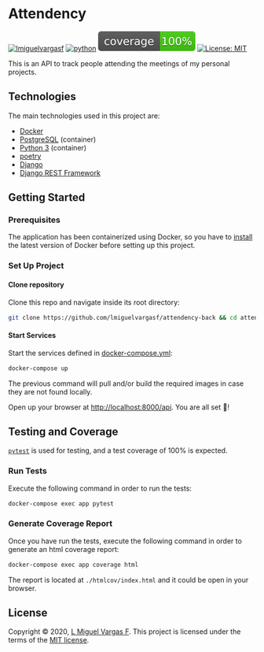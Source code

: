 # Attendency

[![lmiguelvargasf](https://circleci.com/gh/lmiguelvargasf/attendency-back.svg?style=svg)](https://app.circleci.com/pipelines/github/lmiguelvargasf/attendency-back)
[![python](https://upload.wikimedia.org/wikipedia/commons/a/a5/Blue_Python_3.8_Shield_Badge.svg)](https://www.python.org/)
[![coverage](./coverage.svg)](./coverage.svg)
[![License: MIT](https://img.shields.io/badge/License-MIT-yellow.svg)](https://opensource.org/licenses/MIT)

This is an API to track people attending the meetings of my personal projects.

## Technologies

The main technologies used in this project are:

* [Docker][]
* [PostgreSQL][] (container)
* [Python 3][python] (container)
* [poetry][]
* [Django][]
* [Django REST Framework][DRF]

## Getting Started

### Prerequisites

The application has been containerized using Docker, so you have to [install][install-docker] the latest version of Docker before setting up this project.

### Set Up Project

#### Clone repository

Clone this repo and navigate inside its root directory:

```bash
git clone https://github.com/lmiguelvargasf/attendency-back && cd attendency-back
```

#### Start Services

Start the services defined in [docker-compose.yml][]:

```bash
docker-compose up
```

The previous command will pull and/or build the required images in case they are not found locally.

Open up your browser at [http://localhost:8000/api][api]. You are all set 🎉!

## Testing and Coverage


[`pytest`][pytest] is used for testing, and a test coverage of 100% is expected.

### Run Tests

Execute the following command in order to run the tests:

```bash
docker-compose exec app pytest
```

### Generate Coverage Report

Once you have run the tests, execute the following command in order to generate an html coverage report:

```bash
docker-compose exec app coverage html
```

The report is located at `./htmlcov/index.html` and it could be open in your browser.

## License

Copyright © 2020, [L Miguel Vargas F][M]. This project is licensed under the terms of the [MIT license][license].

[api]: http://localhost:8000/api
[Docker]: https://www.docker.com
[docker-compose.yml]: ./docker-compose.yml
[Django]: https://www.djangoproject.com
[DRF]: https://www.django-rest-framework.org
[install-docker]: https://www.docker.com/get-started
[license]: ./LICENSE
[M]: https://github.com/lmiguelvargasf
[poetry]: https://python-poetry.org
[PostgreSQL]: https://www.postgresql.org
[pytest]: https://docs.pytest.org/en/stable
[python]: https://www.python.org
